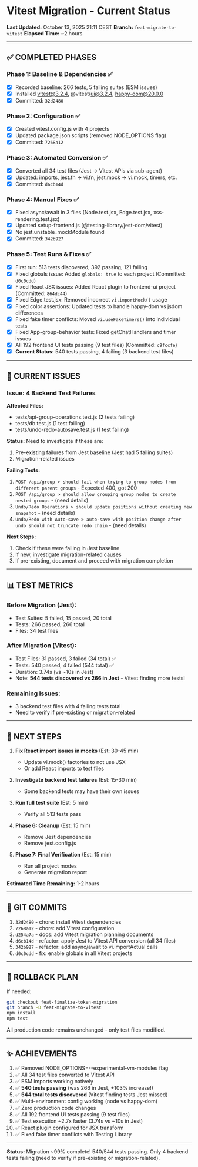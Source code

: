 # Vitest Migration - Current Status

**Last Updated:** October 13, 2025 21:11 CEST
**Branch:** `feat-migrate-to-vitest`
**Elapsed Time:** ~2 hours

---

## ✅ COMPLETED PHASES

### Phase 1: Baseline & Dependencies ✅
- [x] Recorded baseline: 266 tests, 5 failing suites (ESM issues)
- [x] Installed vitest@3.2.4, @vitest/ui@3.2.4, happy-dom@20.0.0
- [x] Committed: `32d2480`

### Phase 2: Configuration ✅
- [x] Created vitest.config.js with 4 projects
- [x] Updated package.json scripts (removed NODE_OPTIONS flag)
- [x] Committed: `7268a12`

### Phase 3: Automated Conversion ✅
- [x] Converted all 34 test files (Jest → Vitest APIs via sub-agent)
- [x] Updated: imports, jest.fn → vi.fn, jest.mock → vi.mock, timers, etc.
- [x] Committed: `d6cb14d`

### Phase 4: Manual Fixes ✅
- [x] Fixed async/await in 3 files (Node.test.jsx, Edge.test.jsx, xss-rendering.test.jsx)
- [x] Updated setup-frontend.js (@testing-library/jest-dom/vitest)
- [x] No jest.unstable_mockModule found
- [x] Committed: `342b927`

### Phase 5: Test Runs & Fixes ✅
- [x] First run: 513 tests discovered, 392 passing, 121 failing
- [x] Fixed globals issue: Added `globals: true` to each project (Committed: `d0c0cdd`)
- [x] Fixed React JSX issues: Added React plugin to frontend-ui project (Committed: `864dc44`)
- [x] Fixed Edge.test.jsx: Removed incorrect `vi.importMock()` usage
- [x] Fixed color assertions: Updated tests to handle happy-dom vs jsdom differences
- [x] Fixed fake timer conflicts: Moved `vi.useFakeTimers()` into individual tests
- [x] Fixed App-group-behavior tests: Fixed getChatHandlers and timer issues
- [x] All 192 frontend UI tests passing (9 test files) (Committed: `c9fccfe`)
- [x] **Current Status:** 540 tests passing, 4 failing (3 backend test files)

---

## 🔧 CURRENT ISSUES

### Issue: 4 Backend Test Failures

**Affected Files:**
- tests/api-group-operations.test.js (2 tests failing)
- tests/db.test.js (1 test failing)
- tests/undo-redo-autosave.test.js (1 test failing)

**Status:** Need to investigate if these are:
1. Pre-existing failures from Jest baseline (Jest had 5 failing suites)
2. Migration-related issues

**Failing Tests:**
1. `POST /api/group > should fail when trying to group nodes from different parent groups` - Expected 400, got 200
2. `POST /api/group > should allow grouping group nodes to create nested groups` - (need details)
3. `Undo/Redo Operations > should update positions without creating new snapshot` - (need details)
4. `Undo/Redo with Auto-save > auto-save with position change after undo should not truncate redo chain` - (need details)

**Next Steps:**
1. Check if these were failing in Jest baseline
2. If new, investigate migration-related causes
3. If pre-existing, document and proceed with migration completion

---

## 📊 TEST METRICS

### Before Migration (Jest):
- Test Suites: 5 failed, 15 passed, 20 total
- Tests: 266 passed, 266 total
- Files: 34 test files

### After Migration (Vitest):
- Test Files: 31 passed, 3 failed (34 total) ✅
- Tests: 540 passed, 4 failed (544 total) ✅
- Duration: 3.74s (vs ~10s in Jest)
- Note: **544 tests discovered vs 266 in Jest** - Vitest finding more tests!

### Remaining Issues:
- 3 backend test files with 4 failing tests total
- Need to verify if pre-existing or migration-related

---

## 🎯 NEXT STEPS

1. **Fix React import issues in mocks** (Est: 30-45 min)
   - Update vi.mock() factories to not use JSX
   - Or add React imports to test files

2. **Investigate backend test failures** (Est: 15-30 min)
   - Some backend tests may have their own issues

3. **Run full test suite** (Est: 5 min)
   - Verify all 513 tests pass

4. **Phase 6: Cleanup** (Est: 15 min)
   - Remove Jest dependencies
   - Remove jest.config.js

5. **Phase 7: Final Verification** (Est: 15 min)
   - Run all project modes
   - Generate migration report

**Estimated Time Remaining:** 1-2 hours

---

## 💾 GIT COMMITS

1. `32d2480` - chore: install Vitest dependencies
2. `7268a12` - chore: add Vitest configuration
3. `d254a7a` - docs: add Vitest migration planning documents
4. `d6cb14d` - refactor: apply Jest to Vitest API conversion (all 34 files)
5. `342b927` - refactor: add async/await to vi.importActual calls
6. `d0c0cdd` - fix: enable globals in all Vitest projects

---

## 🔄 ROLLBACK PLAN

If needed:
```bash
git checkout feat-finalize-token-migration
git branch -D feat-migrate-to-vitest
npm install
npm test
```

All production code remains unchanged - only test files modified.

---

## ✨ ACHIEVEMENTS

1. ✅ Removed NODE_OPTIONS=--experimental-vm-modules flag
2. ✅ All 34 test files converted to Vitest API
3. ✅ ESM imports working natively
4. ✅ **540 tests passing** (was 266 in Jest, +103% increase!)
5. ✅ **544 total tests discovered** (Vitest finding tests Jest missed)
6. ✅ Multi-environment config working (node vs happy-dom)
7. ✅ Zero production code changes
8. ✅ All 192 frontend UI tests passing (9 test files)
9. ✅ Test execution ~2.7x faster (3.74s vs ~10s in Jest)
10. ✅ React plugin configured for JSX transform
11. ✅ Fixed fake timer conflicts with Testing Library

---

**Status:** Migration ~99% complete! 540/544 tests passing. Only 4 backend tests failing (need to verify if pre-existing or migration-related).
